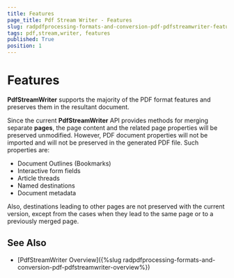```yaml
---
title: Features
page_title: Pdf Stream Writer - Features
slug: radpdfprocessing-formats-and-conversion-pdf-pdfstreamwriter-features
tags: pdf,stream,writer, features
published: True
position: 1
---
```


# Features

**PdfStreamWriter** supports the majority of the PDF format features and preserves them in the resultant document.

Since the current **PdfStreamWriter** API provides methods for merging separate **pages**, the page content and the related page properties will be preserved unmodified. However, PDF document properties will not be imported and will not be preserved in the generated PDF file. Such properties are:

- Document Outlines (Bookmarks)
- Interactive form fields
- Article threads
- Named destinations
- Document metadata


Also, destinations leading to other pages are not preserved with the current version, except from the cases when they lead to the same page or to a previously merged page.

## See Also

* [PdfStreamWriter Overview]({%slug radpdfprocessing-formats-and-conversion-pdf-pdfstreamwriter-overview%})